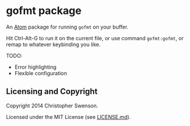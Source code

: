 # gofmt package

An [Atom](http://atom.io) package for running `gofmt` on your buffer.

Hit Ctrl-Alt-G to run it on the current file,
or use command `gofmt:gofmt`,
or remap to whatever keybinding you like.

TODO:

* Error highlighting
* Flexible configuration


## Licensing and Copyright

Copyright 2014 Christopher Swenson.

Licensed under the MIT License (see [LICENSE.md](LICENSE.md)).
